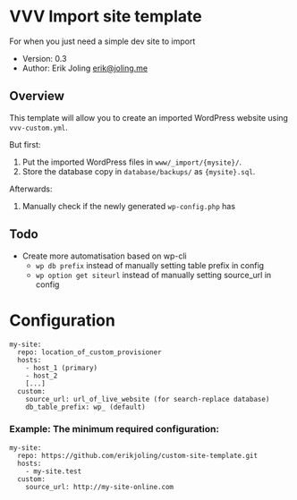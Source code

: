 # VVV Import site template
For when you just need a simple dev site to import

- Version: 0.3
- Author: Erik Joling <erik@joling.me>

## Overview
This template will allow you to create an imported WordPress website using `vvv-custom.yml`. 

But first:
1. Put the imported WordPress files in `www/_import/{mysite}/`. 
2. Store the database copy in `database/backups/` as `{mysite}.sql`. 

Afterwards:
1. Manually check if the newly generated `wp-config.php` has 

## Todo
- Create more automatisation based on wp-cli
  - `wp db prefix` instead of manually setting table prefix in config
  - `wp option get siteurl` instead of manually setting source_url in config

# Configuration

```
my-site:
  repo: location_of_custom_provisioner
  hosts:
    - host_1 (primary)
    - host_2
    [...]
  custom:
    source_url: url_of_live_website (for search-replace database)
    db_table_prefix: wp_ (default)

```

### Example: The minimum required configuration:

```
my-site:
  repo: https://github.com/erikjoling/custom-site-template.git
  hosts:
    - my-site.test
  custom:
    source_url: http://my-site-online.com
```

